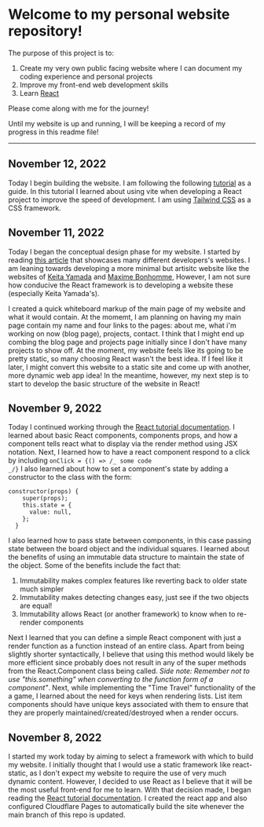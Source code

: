 # Welcome to my personal website repository!

The purpose of this project is to:

1. Create my very own public facing website where I can document my coding experience and personal projects
2. Improve my front-end web development skills
3. Learn [React](https://reactjs.org/)

Please come along with me for the journey!

Until my website is up and running, I will be keeping a record of my progress in this readme file!

---

## November 12, 2022

Today I begin building the website. I am following the following [tutorial](https://www.youtube.com/watch?v=_oO4Qi5aVZs&ab_channel=JavaScriptMastery) as a guide. In this tutorial I learned about using vite when developing a React project to improve the speed of development. I am using [Tailwind CSS](https://tailwindcss.com/) as a CSS framework.

## November 11, 2022

Today I began the conceptual design phase for my website. I started by reading [this article](https://www.hostinger.com/tutorials/web-developer-portfolio) that showcases many different developers's websites. I am leaning towards developing a more minimal but artisitc website like the websites of [Keita Yamada](https://p5aholic.me/info/) and [Maxime Bonhomme](https://bonhomme.lol/), However, I am not sure how conducive the React framework is to developing a website these (especially Keita Yamada's).

I created a quick whiteboard markup of the main page of my website and what it would contain. At the momemt, I am planning on having my main page contain my name and four links to the pages: about me, what i'm working on now (blog page), projects, contact. I think that I might end up combing the blog page and projects page initially since I don't have many projects to show off. At the moment, my website feels like its going to be pretty static, so many choosing React wasn't the best idea. If I feel like it later, I might convert this website to a static site and come up with another, more dynamic web app idea! In the meantime, however, my next step is to start to develop the basic structure of the website in React!

## November 9, 2022

Today I continued working through the [React tutorial documentation](https://reactjs.org/tutorial/tutorial.html). I learned about basic React components, components props, and how a component tells react what to display via the render method using JSX notation. Next, I learned how to have a react component respond to a click by including <code>onClick = {() => /_ some code _/}</code> I also learned about how to set a component's state by adding a constructor to the class with the form:

```
constructor(props) {
    super(props);
    this.state = {
      value: null,
    };
  }
```

I also learned how to pass state between components, in this case passing state between the board object and the individual squares. I learned about the benefits of using an immutable data structure to maintain the state of the object. Some of the benefits include the fact that:

1. Immutability makes complex features like reverting back to older state much simpler
2. Immutability makes detecting changes easy, just see if the two objects are equal!
3. Immutability allows React (or another framework) to know when to re-render components

Next I learned that you can define a simple React component with just a render function as a function instead of an entire class. Apart from being slightly shorter syntactically, I believe that using this method would likely be more efficient since probably does not result in any of the super methods from the React.Component class being called. _Side note: Remember not to use "this.something" when converting to the function form of a component"_. Next, while implementing the "Time Travel" functionality of the a game, I learned about the need for keys when rendering lists. List item components should have unique keys associated with them to ensure that they are properly maintained/created/destroyed when a render occurs.

## November 8, 2022

I started my work today by aiming to select a framework with which to build my website. I initially thought that I would use a static framework like react-static, as I don't expect my website to require the use of very much dynamic content. However, I decided to use React as I believe that it will be the most useful front-end for me to learn. With that decision made, I began reading the [React tutorial documentation](https://reactjs.org/tutorial/tutorial.html). I created the react app and also configured Cloudflare Pages to automatically build the site whenever the main branch of this repo is updated.

